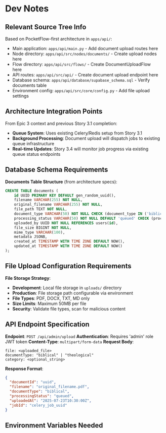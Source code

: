 # Dev Notes

## Relevant Source Tree Info
Based on PocketFlow-first architecture in `apps/api/`:
- Main application: `apps/api/main.py` - Add document upload routes here
- Node directory: `apps/api/src/nodes/documents/` - Create upload nodes here
- Flow directory: `apps/api/src/flows/` - Create DocumentUploadFlow here
- API routes: `apps/api/src/api/` - Create document upload endpoint here
- Database schema: `apps/api/database/supabase_schema.sql` - Verify documents table
- Environment config: `apps/api/src/core/config.py` - Add file upload settings

## Architecture Integration Points
From Epic 3 context and previous Story 3.1 completion:
- **Queue System**: Uses existing Celery/Redis setup from Story 3.1
- **Background Processing**: Document upload will dispatch jobs to existing queue infrastructure
- **Real-time Updates**: Story 3.4 will monitor job progress via existing queue status endpoints

## Database Schema Requirements
**Documents Table Structure** (from architecture specs):
```sql
CREATE TABLE documents (
    id UUID PRIMARY KEY DEFAULT gen_random_uuid(),
    filename VARCHAR(255) NOT NULL,
    original_filename VARCHAR(255) NOT NULL,
    file_path TEXT NOT NULL,
    document_type VARCHAR(50) NOT NULL CHECK (document_type IN ('biblical', 'theological')),
    processing_status VARCHAR(50) NOT NULL DEFAULT 'queued' CHECK (processing_status IN ('queued', 'processing', 'completed', 'failed')),
    uploaded_by UUID NOT NULL REFERENCES users(id),
    file_size BIGINT NOT NULL,
    mime_type VARCHAR(100),
    metadata JSONB,
    created_at TIMESTAMP WITH TIME ZONE DEFAULT NOW(),
    updated_at TIMESTAMP WITH TIME ZONE DEFAULT NOW()
);
```

## File Upload Configuration Requirements
**File Storage Strategy**:
- **Development**: Local file storage in `uploads/` directory
- **Production**: File storage path configurable via environment
- **File Types**: PDF, DOCX, TXT, MD only
- **Size Limits**: Maximum 50MB per file
- **Security**: Validate file types, scan for malicious content

## API Endpoint Specification
**Endpoint**: `POST /api/admin/upload`
**Authentication**: Requires 'admin' role JWT token
**Content-Type**: `multipart/form-data`
**Request Body**:
```
file: <uploaded_file>
documentType: "biblical" | "theological"
category: <optional_string>
```
**Response Format**:
```json
{
  "documentId": "uuid",
  "filename": "original_filename.pdf",
  "documentType": "biblical",
  "processingStatus": "queued",
  "uploadedAt": "2025-07-23T10:30:00Z",
  "jobId": "celery_job_uuid"
}
```

## Environment Variables Needed
```bash